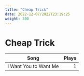 ```yaml
---
title: "Cheap Trick"
date: 2022-12-07/2022T23:19:25
weight: 300
---
```


# Cheap Trick

 Song | Plays 
----- | -----:
I Want You to Want Me | 1
